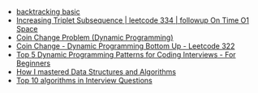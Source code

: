 - [backtracking basic](https://www.youtube.com/watch?v=cbBiCfrNAFo)
- [Increasing Triplet Subsequence | leetcode 334 | followup On Time O1 Space
](https://www.youtube.com/watch?v=xZ5FBqk-cFw)
- [Coin Change Problem (Dynamic Programming)](https://www.youtube.com/watch?v=jaNZ83Q3QGc)
- [Coin Change - Dynamic Programming Bottom Up - Leetcode 322](https://www.youtube.com/watch?v=H9bfqozjoqs)
- [Top 5 Dynamic Programming Patterns for Coding Interviews - For Beginners](https://www.youtube.com/watch?v=mBNrRy2_hVs)
- [How I mastered Data Structures and Algorithms
](https://www.youtube.com/watch?v=s2mYsPWzLjg)
- [Top 10 algorithms in Interview Questions
](https://www.geeksforgeeks.org/top-10-algorithms-in-interview-questions/)